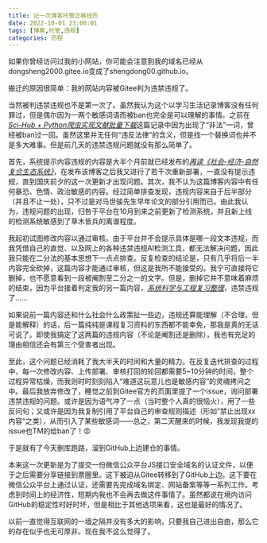```yaml
---
title: 记一次博客托管迁移经历
date: 2022-10-01 23:00:01
tags: [博客,托管,违规]
categories: 历程
---
```


如果你曾经访问过我的小网站，你可能会注意到我的域名已经从dongsheng2000.gitee.io变成了shengdong00.github.io。

搬迁的原因很简单：我的网站内容被Gitee判为违禁违规了。

当然被判违禁违规也不是第一次了。虽然我认为这个以学习生活记录博客没有任何罪过，但是偶尔因为一两个敏感词语而被ban也完全是可以理解的事情。之前在[*Sci-Hub + Python爬虫实现文献批量下载*](https://shengdong00.github.io/2022/05/18/Sci-Hub-+-Python%E7%88%AC%E8%99%AB%E5%AE%9E%E7%8E%B0%E6%96%87%E7%8C%AE%E6%89%B9%E9%87%8F%E4%B8%8B%E8%BD%BD/)这篇记录中因为出现了“非法”一词，曾经被ban过一回。虽然这里并无任何“违反法律”的含义，但是找一个替换词也并不是多大难事。但是前几天的违禁违规问题就没有那么简单了。

首先，系统提示内容违规的内容是大半个月前就已经发布的[*再读《社会-经济-自然复合生态系统》*](https://shengdong00.github.io/2022/09/18/%E5%86%8D%E8%AF%BB%E3%80%8A%E7%A4%BE%E4%BC%9A-%E7%BB%8F%E6%B5%8E-%E8%87%AA%E7%84%B6%E5%A4%8D%E5%90%88%E7%94%9F%E6%80%81%E7%B3%BB%E7%BB%9F%E3%80%8B/)，在发布该博客之后我又进行了若干次重新部署，一直没有提示违规，直到国庆前夕的这一次更新才出现问题。其次，我不认为这篇博客内容中有任何暴恐、色情、政治敏感的内容。经过简单排查发现，违规内容来自于后半部分（并且不止一处），只不过是对马世骏先生早年论文的部分引用而已。由此我认为，违规问题的出现，归咎于平台在10月到来之前更新了检测系统，并且新上线的检测系统敏感到了草木皆兵的离谱程度。

我起初试图修改内容以通过审核。由于平台并不会提示具体是哪一段文本违规，而我凭借自己的直觉、以及网上的各种违禁违规AI检测工具，都无法解决问题，因此我只能在二分法的基本思想下一点点排查。反复检查的结论是，只有几乎将后一半内容完全砍掉，这篇内容才能通过审核，但这是我所不能接受的。我宁可直接将它删掉，也不愿意看到一段被阉割至二分之一的文字。但是，删掉它并不意味着麻烦的结束，因为平台接着判定我的另一篇内容，[*系统科学与工程复习整理*](https://shengdong00.github.io/2022/06/12/%E7%B3%BB%E7%BB%9F%E7%A7%91%E5%AD%A6%E4%B8%8E%E5%B7%A5%E7%A8%8B%E5%A4%8D%E4%B9%A0%E6%95%B4%E7%90%86/)，违禁违规了……

如果说前一篇内容还和什么社会什么政策扯一些边，违规还算能理解（不合理，但是能解释）的话，后一篇纯纯是课程复习资料的东西都不能幸免，那我是真的无话可说了。即使我搞定了这两篇的违规内容（不论是阉割还是删除），我也有充足的理由相信还会有第三个受害者出现。

至此，这个问题已经消耗了我大半天的时间和大量的精力。在反复迭代排查的过程中，每一次修改内容、上传部署、审核打回的轮回都需要5\~10分钟的时间，整个过程异常枯燥，而我则时时刻刻陷入“难道这玩意儿也是敏感内容”的灵魂拷问之中。最后我放弃修改了，睡觉之前到Gitee官方的页面里提了一个issue，询问部署违禁违规的问题。或许是因为语气冲了一点（当时整个人真的很恼火），用了一些反问句；又或许是因为我复制引用了平台自己的审查规则描述（形如”禁止出现xx内容“之类），从而引入了某些敏感词——总之，第二天醒来的时候，我发现我提的issue也TM的给ban了！:rage:

于是就有了今天删库跑路，溜到GitHub上边建仓的事情。

本来这一次更新是为了提交一份微信公众平台JS接口安全域名的认证文件，以便于之后需要分享链接到票圈里。这下被迫从Gitee转移到了GitHub上边。这下要在微信公众平台上通过认证，还需要先完成域名绑定、网站备案等等一系列工作。考虑到时间上的经济性，短期内我也不会再去做这件事情了。虽然都说在境内访问GitHub的稳定性时好时坏，但是相比于其他选项来看，这也是最好的情况了。

以前一直觉得互联网的一墙之隔并没有多大的影响，只要我自己进出自由，那么它的存在似乎也无可厚非。现在我不这么觉得了。